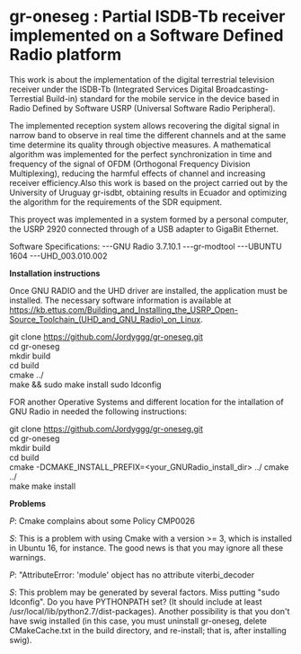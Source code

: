 # gr-oneseg : Partial ISDB-Tb receiver implemented on a Software Defined Radio platform

This work is about the implementation of the digital terrestrial television receiver under the ISDB-Tb (Integrated Services Digital Broadcasting-Terrestial Build-in) standard for the mobile service in the device based in Radio Defined by Software USRP (Universal Software Radio Peripheral).

The implemented reception system allows recovering the digital signal in narrow band to observe in real time the different channels and at the same time determine its quality through objective
measures. A mathematical algorithm was implemented for the perfect synchronization in time and frequency of the signal of OFDM (Orthogonal Frequency Division Multiplexing), reducing the harmful effects of channel and increasing receiver efficiency.Also this work is  based on the project carried out by the University of Uruguay gr-isdbt, obtaining results in Ecuador and optimizing the algorithm for the requirements of the SDR equipment. 

This proyect was implemented in a system formed by a personal computer, the USRP 2920 connected through of a USB adapter to GigaBit Ethernet.

Software Specifications:
---GNU Radio 3.7.10.1
---gr-modtool
---UBUNTU 1604
---UHD_003.010.002
 

**Installation instructions**

Once GNU RADIO and the UHD driver are installed, the application must be installed. The necessary software information is available at https://kb.ettus.com/Building_and_Installing_the_USRP_Open-Source_Toolchain_(UHD_and_GNU_Radio)_on_Linux.

git clone https://github.com/Jordyggg/gr-oneseg.git  
    cd gr-oneseg  
    mkdir build  
    cd build  
    cmake ../  
    make && sudo make install
    sudo ldconfig  

FOR another Operative Systems and different location for the intallation of GNU Radio  in needed the following instructions:

git clone https://github.com/Jordyggg/gr-oneseg.git   
    cd gr-oneseg   
    mkdir build  
    cd build  
    cmake -DCMAKE_INSTALL_PREFIX=<your_GNURadio_install_dir> ../
    cmake ../  
    make
    make install 

**Problems**

*P*: Cmake complains about some Policy CMP0026 
 
*S*: This is a problem with using Cmake with a version >= 3, which is installed in Ubuntu 16, for instance. The good news is that you may ignore all these warnings. 

*P*:  "AttributeError: 'module' object has no attribute viterbi_decoder 

*S*: This problem may be generated by several factors. Miss putting "sudo ldconfig". Do you have PYTHONPATH set? (It should include at least /usr/local/lib/python2.7/dist-packages). Another possibility is that you don't have swig installed (in this case, you must uninstall gr-oneseg, delete CMakeCache.txt in the build directory, and re-install; that is, after installing swig).
 
